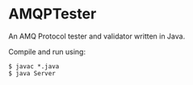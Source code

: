 # AMQPTester
An AMQ Protocol tester and validator written in Java.

Compile and run using:
```
$ javac *.java
$ java Server
```

